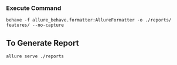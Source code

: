 ### Execute Command
    behave -f allure_behave.formatter:AllureFormatter -o ./reports/ features/ --no-capture

## To Generate Report
    allure serve ./reports